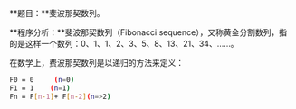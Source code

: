 **题目：**斐波那契数列。 

**程序分析：**斐波那契数列（Fibonacci sequence），又称黄金分割数列，指的是这样一个数列：0、1、1、2、3、5、8、13、21、34、……。

 在数学上，费波那契数列是以递归的方法来定义：

```bash
F0 = 0     (n=0)
F1 = 1    (n=1)
Fn = F[n-1]+ F[n-2](n=>2)
```

